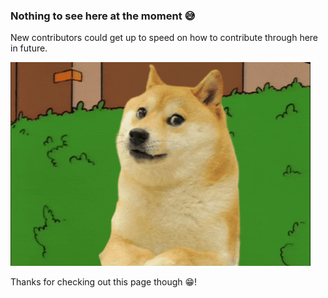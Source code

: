 ### Nothing to see here at the moment 😅

New contributors could get up to speed on how to contribute through here in future.

![Retreating Doge](memes/retreating-doge.gif)

Thanks for checking out this page though 😁!
